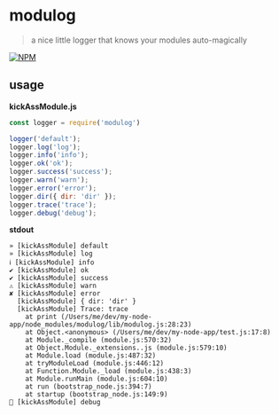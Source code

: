 # modulog

> a nice little logger that knows your modules auto-magically

[![NPM][1]][2]


## usage

**kickAssModule.js**

```js
const logger = require('modulog')

logger('default');
logger.log('log');
logger.info('info');
logger.ok('ok');
logger.success('success');
logger.warn('warn');
logger.error('error');
logger.dir({ dir: 'dir' });
logger.trace('trace');
logger.debug('debug');
```

**stdout**

```commandline
» [kickAssModule] default
» [kickAssModule] log
ℹ [kickAssModule] info
✔ [kickAssModule] ok
✔ [kickAssModule] success
⚠ [kickAssModule] warn
✘ [kickAssModule] error
  [kickAssModule] { dir: 'dir' }
  [kickAssModule] Trace: trace
    at print (/Users/me/dev/my-node-app/node_modules/modulog/lib/modulog.js:28:23)
    at Object.<anonymous> (/Users/me/dev/my-node-app/test.js:17:8)
    at Module._compile (module.js:570:32)
    at Object.Module._extensions..js (module.js:579:10)
    at Module.load (module.js:487:32)
    at tryModuleLoad (module.js:446:12)
    at Function.Module._load (module.js:438:3)
    at Module.runMain (module.js:604:10)
    at run (bootstrap_node.js:394:7)
    at startup (bootstrap_node.js:149:9)
🐞 [kickAssModule] debug
```




[1]: https://img.shields.io/npm/v/modulog.svg?style=flat-square
[2]: https://www.npmjs.com/package/modulog